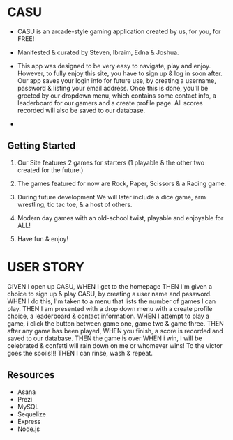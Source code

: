 # CASU

- CASU is an arcade-style gaming application created by us, for you, for FREE! 
- Manifested & curated by Steven, Ibraim, Edna & Joshua.
- This app was designed to be very easy to navigate, play and enjoy. However, to fully enjoy this site,
you have to sign up & log in soon after. Our app saves your login info for future use, by creating a username, password &
listing your email address. Once this is done, you'll be greeted by our dropdown menu, which contains some contact
info, a leaderboard for our gamers and a create profile page. All scores recorded will also be saved to our database. 


-
## Getting Started

1. Our Site features 2 games for starters (1 playable & the other two created for the future.)

2. The games featured for now are Rock, Paper, Scissors & a Racing game. 

3. During future development We will later include a dice game, arm wrestling, tic tac toe, & a host of others.

4. Modern day games with an old-school twist, playable and enjoyable for ALL!

5. Have fun & enjoy!



# USER STORY
GIVEN I open up CASU, 
WHEN I get to the homepage
THEN I'm given a choice to sign up & play CASU, by creating a user name and password.
WHEN I do this, I'm taken to a menu that lists the number of games I can play.
THEN I am presented with a drop down menu with a create profile choice, a leaderboard & contact information.
WHEN I attempt to play a game, i click the button between game one, game two & game three.
THEN after any game has been played, 
WHEN you finish, a score is recorded and saved to our database.
THEN the game is over
WHEN i win, I will be celebrated & confetti will rain down on me or whomever wins!
To the victor goes the spoils!!!
THEN I can rinse, wash & repeat.



## Resources

- Asana
- Prezi
- MySQL
- Sequelize
- Express
- Node.js





